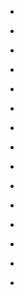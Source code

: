 
- [](/2021/05/gxq7jq3/)

- [](/2019/03/eiw4y5k/)

- [](/2019/03/eihx0fw/)

- [](/2019/03/eic9vpr/)

- [](/2019/03/ei9j2v8/)

- [](/2019/01/ee8nje1/)

- [](/2018/11/9yqj5i/)

- [](/2018/10/e7lvm6p/)

- [](/2018/10/e6yp0jq/)

- [](/2018/10/e6yjs2a/)

- [](/2018/10/e6y0rpj/)

- [](/2018/08/e4lwqt4/)

- [](/2018/04/dx4ueko/)

- [](/2018/03/dvwauk6/)

- [](/2018/02/duup4iv/)
